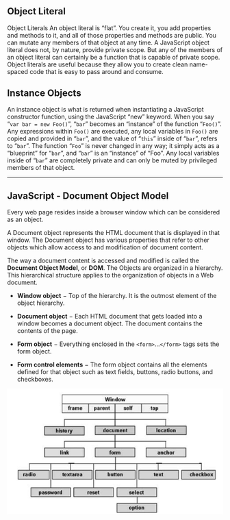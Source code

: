 #

## Object Literal

Object Literals
An object literal is “flat”. You create it, you add properties and methods to it, and all of those properties and methods are public. You can mutate any members of that object at any time. A JavaScript object literal does not, by nature, provide private scope. But any of the members of an object literal can certainly be a function that is capable of private scope. Object literals are useful because they allow you to create clean name-spaced code that is easy to pass around and consume.

## Instance Objects

An instance object is what is returned when instantiating a JavaScript constructor function, using the JavaScript “new” keyword. When you say “`var bar = new Foo()`”, “`bar`” becomes an “instance” of the function “`Foo()`”. Any expressions within `Foo()` are executed, any local variables in `Foo()` are copied and provided in “`bar`”, and the value of “`this`” inside of “`bar`”, refers to “`bar`”. The function “`Foo`” is never changed in any way; it simply acts as a “blueprint” for “`bar`”, and “`bar`” is an “instance” of “Foo”. Any local variables inside of “`bar`” are completely private and can only be muted by privileged members of that object.

-----------

## JavaScript - Document Object Model

Every web page resides inside a browser window which can be considered as an object.

A Document object represents the HTML document that is displayed in that window. The Document object has various properties that refer to other objects which allow access to and modification of document content.

The way a document content is accessed and modified is called the **Document Object Model**, or **DOM**. The Objects are organized in a hierarchy. This hierarchical structure applies to the organization of objects in a Web document.

- **Window object** − Top of the hierarchy. It is the outmost element of the object hierarchy.

- **Document object** − Each HTML document that gets loaded into a window becomes a document object. The document contains the contents of the page.

- **Form object** − Everything enclosed in the `<form>`...`</form>` tags sets the form object.

- **Form control elements** − The form object contains all the elements defined for that object such as text fields, buttons, radio buttons, and checkboxes.

![Dom](img/DOM.png)

